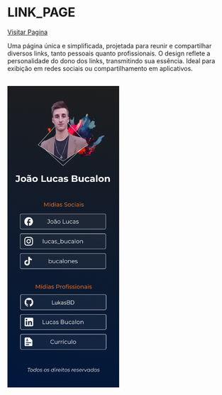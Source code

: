 ﻿# LINK_PAGE

<a href="https://lukasbd.github.io/link_page/">Visitar Pagina</a>
</br>

<p>Uma página única e simplificada, projetada para reunir e compartilhar diversos links, tanto pessoais quanto profissionais. O design reflete a personalidade do dono dos links, transmitindo sua essência. Ideal para exibição em redes sociais ou compartilhamento em aplicativos.<p>
</br>

<img width="50%" src="/image/linkpage_image.jpg" alt="imagem da página">
